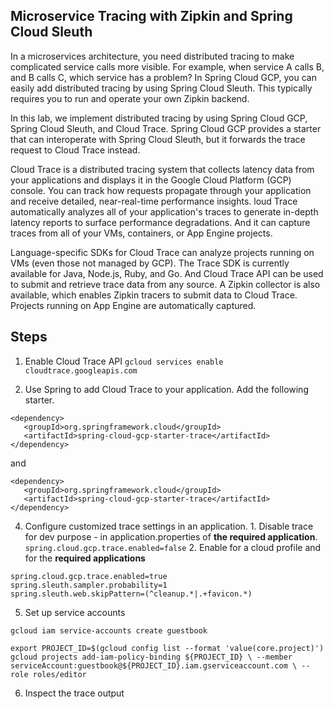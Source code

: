 ## Microservice Tracing with Zipkin and Spring Cloud Sleuth
In a microservices architecture, you need distributed tracing to make complicated service calls more visible. For example, when service A calls B, and B calls C, which service has a problem? In Spring Cloud GCP, you can easily add distributed tracing by using Spring Cloud Sleuth. This typically requires you to run and operate your own Zipkin backend.

In this lab, we implement distributed tracing by using Spring Cloud GCP, Spring Cloud Sleuth, and Cloud Trace. Spring Cloud GCP provides a starter that can interoperate with Spring Cloud Sleuth, but it forwards the trace request to Cloud Trace instead.

Cloud Trace is a distributed tracing system that collects latency data from your applications and displays it in the Google Cloud Platform (GCP) console. You can track how requests propagate through your application and receive detailed, near-real-time performance insights. loud Trace automatically analyzes all of your application's traces to generate in-depth latency reports to surface performance degradations. And it can capture traces from all of your VMs, containers, or App Engine projects.

Language-specific SDKs for Cloud Trace can analyze projects running on VMs (even those not managed by GCP). The Trace SDK is currently available for Java, Node.js, Ruby, and Go. And Cloud Trace API can be used to submit and retrieve trace data from any source. A Zipkin collector is also available, which enables Zipkin tracers to submit data to Cloud Trace. Projects running on App Engine are automatically captured.

## Steps

 1. Enable Cloud Trace API 
 `gcloud services enable cloudtrace.googleapis.com`
 
 2. Use Spring to add Cloud Trace to your application. Add the following starter. 
 ```
<dependency>
	<groupId>org.springframework.cloud</groupId>
	<artifactId>spring-cloud-gcp-starter-trace</artifactId>
</dependency>

 ```
 and 
 ```
 <dependency>
	<groupId>org.springframework.cloud</groupId>
	<artifactId>spring-cloud-gcp-starter-trace</artifactId>
</dependency>

 ```
 4. Configure customized trace settings in an application.
		 1. Disable trace for dev purpose - in application.properties of **the required application**.
`spring.cloud.gcp.trace.enabled=false`
		 2.  Enable for a cloud profile and for the **required applications**
```
spring.cloud.gcp.trace.enabled=true
spring.sleuth.sampler.probability=1
spring.sleuth.web.skipPattern=(^cleanup.*|.+favicon.*)
``` 
5. Set up service accounts
```
gcloud iam service-accounts create guestbook

export PROJECT_ID=$(gcloud config list --format 'value(core.project)') gcloud projects add-iam-policy-binding ${PROJECT_ID} \ --member serviceAccount:guestbook@${PROJECT_ID}.iam.gserviceaccount.com \ --role roles/editor
```
 6. Inspect the trace output

<!--stackedit_data:
eyJoaXN0b3J5IjpbMTgzMzQ1MDg1LC04MTUzMDM3OTQsNTE4Mz
A4MzE2XX0=
-->